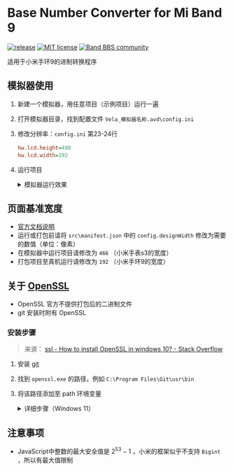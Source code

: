 # Base Number Converter for Mi Band 9

[![release](https://img.shields.io/github/v/release/tianfangyetan1/NumberSystems_MiBand9)](https://github.com/tianfangyetan1/NumberSystems_MiBand9/releases)
[![MIT license](https://img.shields.io/github/license/tianfangyetan1/NumberSystems_MiBand9)](https://github.com/tianfangyetan1/NumberSystems_MiBand9/blob/master/LICENSE)
[![Band BBS community](https://img.shields.io/badge/community-Band_BBS-718298)](https://www.bandbbs.cn/threads/12425/)

适用于小米手环9的进制转换程序

## 模拟器使用

1. 新建一个模拟器，用任意项目（示例项目）运行一遍
2. 打开模拟器目录，找到配置文件 `Vela_模拟器名称.avd\config.ini`
3. 修改分辨率：`config.ini` 第23-24行
    ```ini
    hw.lcd.height=490
    hw.lcd.width=192
    ```
4. 运行项目
    <details>
      <summary>模拟器运行效果</summary>

      ![模拟器运行效果](docs/Screenshot_2024-08-01_21-28-03.png)
    </details>
    
## 页面基准宽度

- [官方文档说明](https://iot.mi.com/vela/quickapp/zh/content/framework/style/page-style-and-layout.html#px)
- 运行或打包前请将 `src\manifest.json` 中的 `config.designWidth` 修改为需要的数值（单位：像素）
- 在模拟器中运行项目请修改为 `466` （小米手表s3的宽度）
- 打包项目至真机运行请修改为 `192` （小米手环9的宽度）

## 关于 [OpenSSL](https://openssl.org/)

- OpenSSL 官方不提供打包后的二进制文件
- git 安装时附有 OpenSSL

### 安装步骤

> 来源： [ssl - How to install OpenSSL in windows 10? - Stack Overflow](https://stackoverflow.com/questions/50625283/how-to-install-openssl-in-windows-10)

1. 安装 [git](https://git-scm.com)
2. 找到 `openssl.exe` 的路径，例如 `C:\Program Files\Git\usr\bin`
3. 将该路径添加至 path 环境变量
    <details>
      <summary>详细步骤（Windows 11）</summary>

      ![设置→系统→系统信息→高级系统设置](docs/Screenshot_2024-08-03_16-09-16.png)

      ![环境变量](docs/Screenshot_2024-08-03_16-09-34.png)

      ![系统变量→path](docs/Screenshot_2024-08-03_16-11-00.png)

      ![新建→路径](docs/Screenshot_2024-08-03_16-12-17.png)
      
    </details>

## 注意事项

- JavaScript中整数的最大安全值是 $2 ^{53} - 1$ ，小米的框架似乎不支持 `Bigint` ，所以有最大值限制

